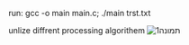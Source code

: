 
run: gcc -o main main.c; ./main trst.txt

unlize diffrent processing algorithem
![תמונה1](https://github.com/OrtalNosik/Operating-Systems/assets/93153515/e1eb3526-8db1-4bfc-ad3f-0fba4e6d5626)
